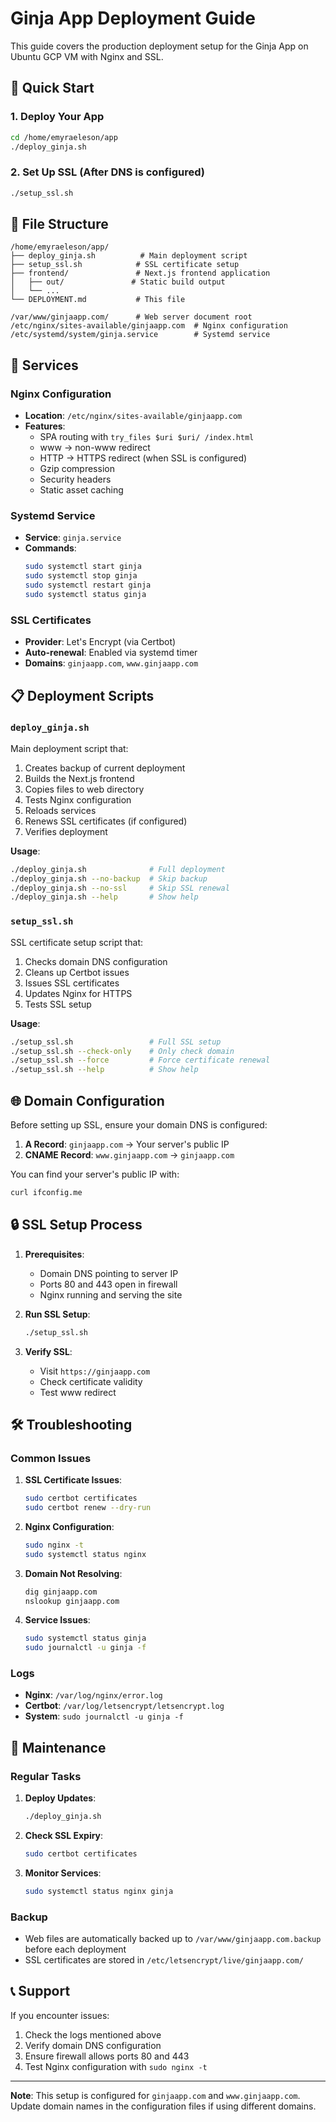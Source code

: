 # Ginja App Deployment Guide

This guide covers the production deployment setup for the Ginja App on Ubuntu GCP VM with Nginx and SSL.

## 🚀 Quick Start

### 1. Deploy Your App
```bash
cd /home/emyraeleson/app
./deploy_ginja.sh
```

### 2. Set Up SSL (After DNS is configured)
```bash
./setup_ssl.sh
```

## 📁 File Structure

```
/home/emyraeleson/app/
├── deploy_ginja.sh          # Main deployment script
├── setup_ssl.sh            # SSL certificate setup
├── frontend/               # Next.js frontend application
│   ├── out/               # Static build output
│   └── ...
└── DEPLOYMENT.md           # This file

/var/www/ginjaapp.com/      # Web server document root
/etc/nginx/sites-available/ginjaapp.com  # Nginx configuration
/etc/systemd/system/ginja.service        # Systemd service
```

## 🔧 Services

### Nginx Configuration
- **Location**: `/etc/nginx/sites-available/ginjaapp.com`
- **Features**:
  - SPA routing with `try_files $uri $uri/ /index.html`
  - www → non-www redirect
  - HTTP → HTTPS redirect (when SSL is configured)
  - Gzip compression
  - Security headers
  - Static asset caching

### Systemd Service
- **Service**: `ginja.service`
- **Commands**:
  ```bash
  sudo systemctl start ginja
  sudo systemctl stop ginja
  sudo systemctl restart ginja
  sudo systemctl status ginja
  ```

### SSL Certificates
- **Provider**: Let's Encrypt (via Certbot)
- **Auto-renewal**: Enabled via systemd timer
- **Domains**: `ginjaapp.com`, `www.ginjaapp.com`

## 📋 Deployment Scripts

### `deploy_ginja.sh`
Main deployment script that:
1. Creates backup of current deployment
2. Builds the Next.js frontend
3. Copies files to web directory
4. Tests Nginx configuration
5. Reloads services
6. Renews SSL certificates (if configured)
7. Verifies deployment

**Usage**:
```bash
./deploy_ginja.sh              # Full deployment
./deploy_ginja.sh --no-backup  # Skip backup
./deploy_ginja.sh --no-ssl     # Skip SSL renewal
./deploy_ginja.sh --help       # Show help
```

### `setup_ssl.sh`
SSL certificate setup script that:
1. Checks domain DNS configuration
2. Cleans up Certbot issues
3. Issues SSL certificates
4. Updates Nginx for HTTPS
5. Tests SSL setup

**Usage**:
```bash
./setup_ssl.sh                 # Full SSL setup
./setup_ssl.sh --check-only    # Only check domain
./setup_ssl.sh --force         # Force certificate renewal
./setup_ssl.sh --help          # Show help
```

## 🌐 Domain Configuration

Before setting up SSL, ensure your domain DNS is configured:

1. **A Record**: `ginjaapp.com` → Your server's public IP
2. **CNAME Record**: `www.ginjaapp.com` → `ginjaapp.com`

You can find your server's public IP with:
```bash
curl ifconfig.me
```

## 🔒 SSL Setup Process

1. **Prerequisites**:
   - Domain DNS pointing to server IP
   - Ports 80 and 443 open in firewall
   - Nginx running and serving the site

2. **Run SSL Setup**:
   ```bash
   ./setup_ssl.sh
   ```

3. **Verify SSL**:
   - Visit `https://ginjaapp.com`
   - Check certificate validity
   - Test www redirect

## 🛠️ Troubleshooting

### Common Issues

1. **SSL Certificate Issues**:
   ```bash
   sudo certbot certificates
   sudo certbot renew --dry-run
   ```

2. **Nginx Configuration**:
   ```bash
   sudo nginx -t
   sudo systemctl status nginx
   ```

3. **Domain Not Resolving**:
   ```bash
   dig ginjaapp.com
   nslookup ginjaapp.com
   ```

4. **Service Issues**:
   ```bash
   sudo systemctl status ginja
   sudo journalctl -u ginja -f
   ```

### Logs
- **Nginx**: `/var/log/nginx/error.log`
- **Certbot**: `/var/log/letsencrypt/letsencrypt.log`
- **System**: `sudo journalctl -u ginja -f`

## 🔄 Maintenance

### Regular Tasks
1. **Deploy Updates**:
   ```bash
   ./deploy_ginja.sh
   ```

2. **Check SSL Expiry**:
   ```bash
   sudo certbot certificates
   ```

3. **Monitor Services**:
   ```bash
   sudo systemctl status nginx ginja
   ```

### Backup
- Web files are automatically backed up to `/var/www/ginjaapp.com.backup` before each deployment
- SSL certificates are stored in `/etc/letsencrypt/live/ginjaapp.com/`

## 📞 Support

If you encounter issues:
1. Check the logs mentioned above
2. Verify domain DNS configuration
3. Ensure firewall allows ports 80 and 443
4. Test Nginx configuration with `sudo nginx -t`

---

**Note**: This setup is configured for `ginjaapp.com` and `www.ginjaapp.com`. Update domain names in the configuration files if using different domains.
